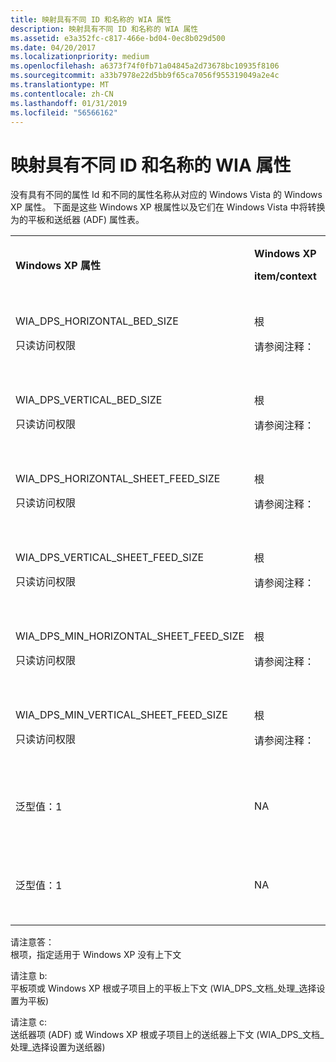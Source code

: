 ```yaml
---
title: 映射具有不同 ID 和名称的 WIA 属性
description: 映射具有不同 ID 和名称的 WIA 属性
ms.assetid: e3a352fc-c817-466e-bd04-0ec8b029d500
ms.date: 04/20/2017
ms.localizationpriority: medium
ms.openlocfilehash: a6373f74f0fb71a04845a2d73678bc10935f8106
ms.sourcegitcommit: a33b7978e22d5bb9f65ca7056f955319049a2e4c
ms.translationtype: MT
ms.contentlocale: zh-CN
ms.lasthandoff: 01/31/2019
ms.locfileid: "56566162"
---
```

# <a name="mapping-wia-properties-with-different-ids-and-names"></a>映射具有不同 ID 和名称的 WIA 属性


没有具有不同的属性 Id 和不同的属性名称从对应的 Windows Vista 的 Windows XP 属性。 下面是这些 Windows XP 根属性以及它们在 Windows Vista 中将转换为的平板和送纸器 (ADF) 属性表。

<table>
<colgroup>
<col width="25%" />
<col width="25%" />
<col width="25%" />
<col width="25%" />
</colgroup>
<tbody>
<tr class="odd">
<td><p><strong>Windows XP 属性</strong></p></td>
<td><p><strong>Windows XP</strong></p>
<p><strong>item/context</strong></p></td>
<td><p><strong>Windows Vista 属性</strong></p></td>
<td><p><strong>Windows Vista</strong> <strong>项</strong></p></td>
</tr>
<tr class="even">
<td><p>WIA_DPS_HORIZONTAL_BED_SIZE</p>
<p>只读访问权限</p></td>
<td><p>根</p>
<p>请参阅注释：</p></td>
<td><p>WIA_IPS_MAX_HORIZONTAL_SIZE</p>
<p>只读访问权限</p></td>
<td><p>平板</p>
<p>请参阅备注： b</p></td>
</tr>
<tr class="odd">
<td><p>WIA_DPS_VERTICAL_BED_SIZE</p>
<p>只读访问权限</p></td>
<td><p>根</p>
<p>请参阅注释：</p></td>
<td><p>WIA_IPS_MAX_VERTICAL_SIZE</p>
<p>只读访问权限</p></td>
<td><p>平板</p>
<p>请参阅备注： b</p></td>
</tr>
<tr class="even">
<td><p>WIA_DPS_HORIZONTAL_SHEET_FEED_SIZE</p>
<p>只读访问权限</p></td>
<td><p>根</p>
<p>请参阅注释：</p></td>
<td><p>WIA_IPS_MAX_HORIZONTAL_SIZE</p>
<p>只读访问权限</p></td>
<td><p>送纸器</p>
<p>请参阅备注： c</p></td>
</tr>
<tr class="odd">
<td><p>WIA_DPS_VERTICAL_SHEET_FEED_SIZE</p>
<p>只读访问权限</p></td>
<td><p>根</p>
<p>请参阅注释：</p></td>
<td><p>WIA_IPS_MAX_HORIZONTAL_SIZE</p>
<p>只读访问权限</p></td>
<td><p>送纸器</p>
<p>请参阅备注： c</p></td>
</tr>
<tr class="even">
<td><p>WIA_DPS_MIN_HORIZONTAL_SHEET_FEED_SIZE</p>
<p>只读访问权限</p></td>
<td><p>根</p>
<p>请参阅注释：</p></td>
<td><p>WIA_IPS_MIN_HORIZONTAL_SIZE</p>
<p>只读访问权限</p></td>
<td><p>送纸器</p>
<p>请参阅备注： c</p></td>
</tr>
<tr class="odd">
<td><p>WIA_DPS_MIN_VERTICAL_SHEET_FEED_SIZE</p>
<p>只读访问权限</p></td>
<td><p>根</p>
<p>请参阅注释：</p></td>
<td><p>WIA_IPS_MIN_VERTICAL_SIZE</p>
<p>只读访问权限</p></td>
<td><p>送纸器</p>
<p>请参阅备注： c</p></td>
</tr>
<tr class="even">
<td><p>泛型值：1</p></td>
<td><p>NA</p></td>
<td><p>WIA_IPS_MIN_HORIZONTAL_SIZE</p>
<p>只读访问权限</p></td>
<td><p>平板</p>
<p>请参阅备注： c</p></td>
</tr>
<tr class="odd">
<td><p>泛型值：1</p></td>
<td><p>NA</p></td>
<td><p>WIA_IPS_MIN_VERTICAL_SIZE</p>
<p>只读访问权限</p></td>
<td><p>平板</p>
<p>请参阅备注： c</p></td>
</tr>
</tbody>
</table>

 

<a href="" id="note-a-"></a>请注意答：  
根项，指定适用于 Windows XP 没有上下文

<a href="" id="note-b-"></a>请注意 b:  
平板项或 Windows XP 根或子项目上的平板上下文 (WIA\_DPS\_文档\_处理\_选择设置为平板)

<a href="" id="note-c-"></a>请注意 c:  
送纸器项 (ADF) 或 Windows XP 根或子项目上的送纸器上下文 (WIA\_DPS\_文档\_处理\_选择设置为送纸器)

 

 




